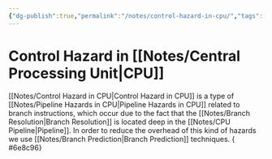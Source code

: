 ```yaml
---
{"dg-publish":true,"permalink":"/notes/control-hazard-in-cpu/","tags":[null]}
---
```




# Control Hazard in [[Notes/Central Processing Unit\|CPU]]
[[Notes/Control Hazard in CPU\|Control Hazard in CPU]] is a type of [[Notes/Pipeline Hazards in CPU\|Pipeline Hazards in CPU]] related to branch instructions, which occur due to the fact that the [[Notes/Branch Resolution\|Branch Resolution]] is located deep in the [[Notes/CPU Pipeline\|Pipeline]]. In order to reduce the overhead of this kind of hazards we use [[Notes/Branch Prediction\|Branch Prediction]] techniques.
{ #6e8c96}
